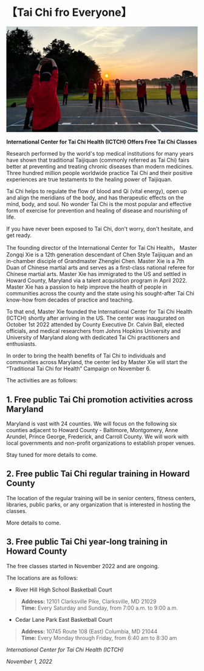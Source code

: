 # 【Tai Chi fro Everyone】

![](morning_practice.jpg)

**International Center for Tai Chi Health (ICTCH) Offers Free Tai Chi Classes** 

Research performed by the world's top medical institutions for many years have shown that traditional Taijiquan (commonly referred as Tai Chi) fairs better at preventing and treating chronic diseases than modern medicines. Three hundred million people worldwide practice Tai Chi and their positive experiences are true testaments to the healing power of Taijiquan.

Tai Chi helps to regulate the flow of blood and Qi (vital energy), open up and align the meridians of the body, and has therapeutic effects on the mind, body, and soul.  No wonder Tai Chi is the most popular and effective form of exercise for prevention and healing of disease and nourishing of life.

If you have never been exposed to Tai Chi, don't worry, don't hesitate, and get ready.

The founding director of the International Center for Tai Chi Health， Master Zongqi Xie is a 12th generation descendant of Chen Style Taijiquan and an in-chamber disciple of Grandmaster Zhenglei Chen. Master Xie is a 7th Duan of Chinese martial arts and serves as a first-class national referee for Chinese martial arts. Master Xie has immigrated to the US and settled in Howard County, Maryland via a talent acquisition program in April 2022. Master Xie has a passion to help improve the health of people in communities across the county and the state using his sought-after Tai Chi know-how from decades of practice and teaching. 

To that end, Master Xie founded the International Center for Tai Chi Health (ICTCH) shortly after arriving in the US. The center was inaugurated on October 1st 2022 attended by County Executive Dr. Calvin Ball, elected officials, and medical researchers from Johns Hopkins University and University of Maryland along with dedicated Tai Chi practitioners and enthusiasts.

In order to bring the health benefits of Tai Chi to individuals and communities across Maryland, the center led by Master Xie will start the “Traditional Tai Chi for Health” Campaign on November 6. 

The activities are as follows:

## 1. Free public Tai Chi promotion activities across Maryland

Maryland is vast with 24 counties. We will focus on the following six counties adjacent to Howard County - Baltimore, Montgomery, Anne Arundel, Prince George, Frederick, and Carroll County. We will work with local governments and non-profit organizations to establish proper venues. 

Stay tuned for more details to come.

## 2. Free public Tai Chi regular training in Howard County

The location of the regular training will be in senior centers, fitness centers, libraries, public parks, or any organization that is interested in hosting the classes. 

More details to come.

## 3. Free public Tai Chi year-long training in Howard County

The free classes started in November 2022 and are ongoing.

The locations are as follows:

- River Hill High School Basketball Court

> **Address:** 12101 Clarksville Pike, Clarksville, MD 21029  
> **Time:** Every Saturday and Sunday, from 7:00 a.m. to 9:00 a.m.

- Cedar Lane Park East Basketball Court

> **Address:** 10745 Route 108 (East) Columbia, MD 21044    
> **Time:** Every Monday through Friday, from 6:40 am to 8:30 am


*International Center for Tai Chi Health (ICTCH)*

*November 1, 2022*
